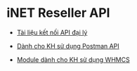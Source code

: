 # iNET Reseller API

* <a href="https://github.com/thesunbg/iNET.vn/blob/master/reseller.md">Tài liệu kết nối API đại lý</a>

* <a href="https://documenter.getpostman.com/view/3465520/TzXxixCd" target="_blank">Dành cho KH sử dụng Postman API</a>

* <a href="https://drive.inet.vn/uploads/tieudv@zozo.vn/whmcs/file-1724916836074_inet_29082024_whmcs.zip" target="_blank">Module dành cho KH sử dụng WHMCS</a>
